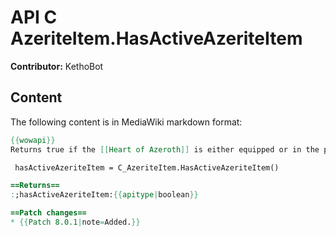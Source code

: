 # API C AzeriteItem.HasActiveAzeriteItem

**Contributor:** KethoBot

## Content

The following content is in MediaWiki markdown format:

```mediawiki
{{wowapi}}
Returns true if the [[Heart of Azeroth]] is either equipped or in the player's (non-bank) bags.

 hasActiveAzeriteItem = C_AzeriteItem.HasActiveAzeriteItem()

==Returns==
:;hasActiveAzeriteItem:{{apitype|boolean}}

==Patch changes==
* {{Patch 8.0.1|note=Added.}}
```